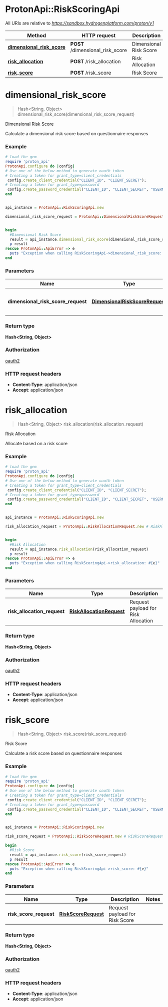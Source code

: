 # ProtonApi::RiskScoringApi

All URIs are relative to *https://sandbox.hydrogenplatform.com/proton/v1*

Method | HTTP request | Description
------------- | ------------- | -------------
[**dimensional_risk_score**](RiskScoringApi.md#dimensional_risk_score) | **POST** /dimensional_risk_score | Dimensional Risk Score
[**risk_allocation**](RiskScoringApi.md#risk_allocation) | **POST** /risk_allocation | Risk Allocation
[**risk_score**](RiskScoringApi.md#risk_score) | **POST** /risk_score | Risk Score


# **dimensional_risk_score**
> Hash&lt;String, Object&gt; dimensional_risk_score(dimensional_risk_score_request)

Dimensional Risk Score

Calculate a dimensional risk score based on questionnaire responses

### Example
```ruby
# load the gem
require 'proton_api'
ProtonApi.configure do |config|
# Use one of the below method to generate oauth token        
# Creating a token for grant_type=client_credentials
 config.create_client_credential("CLIENT_ID", "CLIENT_SECRET");
# Creating a token for grant_type=password
 config.create_password_credential("CLIENT_ID", "CLIENT_SECRET", "USERNAME", "PASSWORD");
end


api_instance = ProtonApi::RiskScoringApi.new

dimensional_risk_score_request = ProtonApi::DimensionalRiskScoreRequest.new # DimensionalRiskScoreRequest | Request payload for Dimensional Risk Score


begin
  #Dimensional Risk Score
  result = api_instance.dimensional_risk_score(dimensional_risk_score_request)
  p result
rescue ProtonApi::ApiError => e
  puts "Exception when calling RiskScoringApi->dimensional_risk_score: #{e}"
end
```

### Parameters

Name | Type | Description  | Notes
------------- | ------------- | ------------- | -------------
 **dimensional_risk_score_request** | [**DimensionalRiskScoreRequest**](DimensionalRiskScoreRequest.md)| Request payload for Dimensional Risk Score | 

### Return type

**Hash&lt;String, Object&gt;**

### Authorization

[oauth2](../README.md#oauth2)

### HTTP request headers

 - **Content-Type**: application/json
 - **Accept**: application/json



# **risk_allocation**
> Hash&lt;String, Object&gt; risk_allocation(risk_allocation_request)

Risk Allocation

Allocate based on a risk score

### Example
```ruby
# load the gem
require 'proton_api'
ProtonApi.configure do |config|
# Use one of the below method to generate oauth token        
# Creating a token for grant_type=client_credentials
 config.create_client_credential("CLIENT_ID", "CLIENT_SECRET");
# Creating a token for grant_type=password
 config.create_password_credential("CLIENT_ID", "CLIENT_SECRET", "USERNAME", "PASSWORD");
end


api_instance = ProtonApi::RiskScoringApi.new

risk_allocation_request = ProtonApi::RiskAllocationRequest.new # RiskAllocationRequest | Request payload for Risk Allocation


begin
  #Risk Allocation
  result = api_instance.risk_allocation(risk_allocation_request)
  p result
rescue ProtonApi::ApiError => e
  puts "Exception when calling RiskScoringApi->risk_allocation: #{e}"
end
```

### Parameters

Name | Type | Description  | Notes
------------- | ------------- | ------------- | -------------
 **risk_allocation_request** | [**RiskAllocationRequest**](RiskAllocationRequest.md)| Request payload for Risk Allocation | 

### Return type

**Hash&lt;String, Object&gt;**

### Authorization

[oauth2](../README.md#oauth2)

### HTTP request headers

 - **Content-Type**: application/json
 - **Accept**: application/json



# **risk_score**
> Hash&lt;String, Object&gt; risk_score(risk_score_request)

Risk Score

Calculate a risk score based on questionnaire responses

### Example
```ruby
# load the gem
require 'proton_api'
ProtonApi.configure do |config|
# Use one of the below method to generate oauth token        
# Creating a token for grant_type=client_credentials
 config.create_client_credential("CLIENT_ID", "CLIENT_SECRET");
# Creating a token for grant_type=password
 config.create_password_credential("CLIENT_ID", "CLIENT_SECRET", "USERNAME", "PASSWORD");
end


api_instance = ProtonApi::RiskScoringApi.new

risk_score_request = ProtonApi::RiskScoreRequest.new # RiskScoreRequest | Request payload for Risk Score

begin
  #Risk Score
  result = api_instance.risk_score(risk_score_request)
  p result
rescue ProtonApi::ApiError => e
  puts "Exception when calling RiskScoringApi->risk_score: #{e}"
end
```

### Parameters

Name | Type | Description  | Notes
------------- | ------------- | ------------- | -------------
 **risk_score_request** | [**RiskScoreRequest**](RiskScoreRequest.md)| Request payload for Risk Score | 

### Return type

**Hash&lt;String, Object&gt;**

### Authorization

[oauth2](../README.md#oauth2)

### HTTP request headers

 - **Content-Type**: application/json
 - **Accept**: application/json



